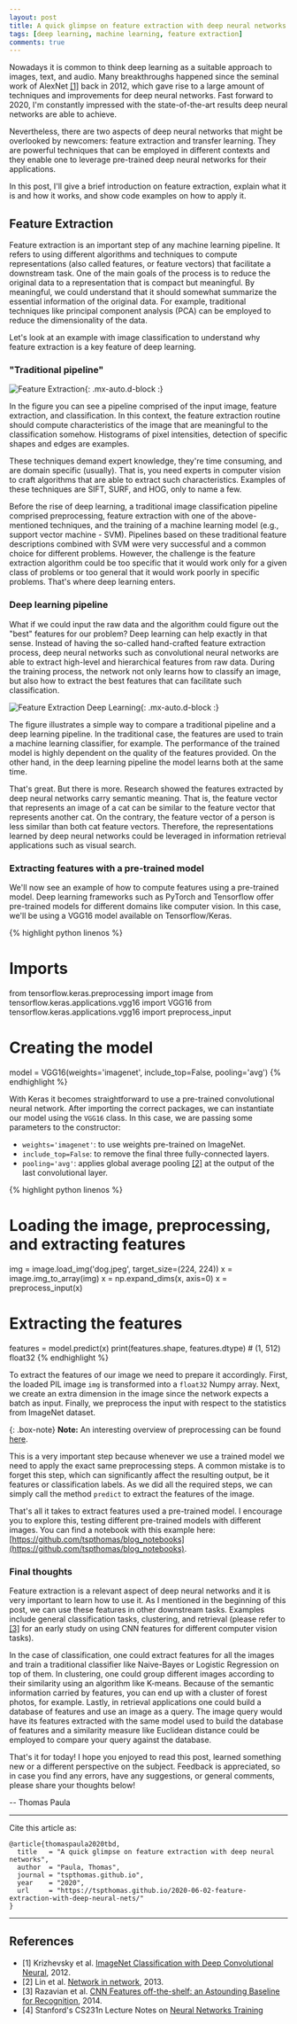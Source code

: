 ```yaml
---
layout: post
title: A quick glimpse on feature extraction with deep neural networks
tags: [deep learning, machine learning, feature extraction]
comments: true
---
```


Nowadays it is common to think deep learning as a suitable approach to images, text, and audio.
Many breakthroughs happened since the seminal work of AlexNet [[1]](#reference1) back in 2012, which gave rise to a large amount of techniques and improvements for deep neural networks.
Fast forward to 2020, I'm constantly impressed with the state-of-the-art results deep neural networks are able to achieve.

Nevertheless, there are two aspects of deep neural networks that might be overlooked by newcomers: feature extraction and transfer learning.
They are powerful techniques that can be employed in different contexts and they enable one to leverage pre-trained deep neural networks for their applications.

In this post, I'll give a brief introduction on feature extraction, explain what it is and how it works, and show code examples on how to apply it.

## Feature Extraction
Feature extraction is an important step of any machine learning pipeline.
It refers to using different algorithms and techniques to compute representations (also called features, or feature vectors) that facilitate a downstream task.
One of the main goals of the process is to reduce the original data to a representation that is compact but meaningful.
By meaningful, we could understand that it should somewhat summarize the essential information of the original data.
For example, traditional techniques like principal component analysis (PCA) can be employed to reduce the dimensionality of the data.

Let's look at an example with image classification to understand why feature extraction is a key feature of deep learning.

### "Traditional pipeline"

![Feature Extraction](/assets/img/feature_extraction.png){: .mx-auto.d-block :}

In the figure you can see a pipeline comprised of the input image, feature extraction, and classification.
In this context, the feature extraction routine should compute characteristics of the image that are meaningful to the classification somehow.
Histograms of pixel intensities, detection of specific shapes and edges are examples.

These techniques demand expert knowledge, they're time consuming, and are domain specific (usually).
That is, you need experts in computer vision to craft algorithms that are able to extract such characteristics.
Examples of these techniques are SIFT, SURF, and HOG, only to name a few.

Before the rise of deep learning, a traditional image classification pipeline comprised preprocessing, feature extraction with one of the above-mentioned techniques, and the training of a machine learning model (e.g., support vector machine - SVM).
Pipelines based on these traditional feature descriptions combined with SVM were very successful and a common choice for different problems.
However, the challenge is the feature extraction algorithm could be too specific that it would work only for a given class of problems or too general that it would work poorly in specific problems.
That's where deep learning enters.

### Deep learning pipeline
What if we could input the raw data and the algorithm could figure out the "best" features for our problem?
Deep learning can help exactly in that sense.
Instead of having the so-called hand-crafted feature extraction process, deep neural networks such as convolutional neural networks are able to extract high-level and hierarchical features from raw data.
During the training process, the network not only learns how to classify an image, but also how to extract the best features that can facilitate such classification.

![Feature Extraction Deep Learning](/assets/img/feature_extraction_2.png){: .mx-auto.d-block :}

The figure illustrates a simple way to compare a traditional pipeline and a deep learning pipeline.
In the traditional case, the features are used to train a machine learning classifier, for example.
The performance of the trained model is highly dependent on the quality of the features provided.
On the other hand, in the deep learning pipeline the model learns both at the same time.

That's great. But there is more.
Research showed the features extracted by deep neural networks carry semantic meaning.
That is, the feature vector that represents an image of a cat can be similar to the feature vector that represents another cat.
On the contrary, the feature vector of a person is less similar than both cat feature vectors.
Therefore, the representations learned by deep neural networks could be leveraged in information retrieval applications such as visual search.

### Extracting features with a pre-trained model
We'll now see an example of how to compute features using a pre-trained model.
Deep learning frameworks such as PyTorch and Tensorflow offer pre-trained models for different domains like computer vision.
In this case, we'll be using a VGG16 model available on Tensorflow/Keras.

{% highlight python linenos %}
# Imports
from tensorflow.keras.preprocessing import image
from tensorflow.keras.applications.vgg16 import VGG16
from tensorflow.keras.applications.vgg16 import preprocess_input

# Creating the model
model = VGG16(weights='imagenet', include_top=False, pooling='avg')
{% endhighlight %}

With Keras it becomes straightforward to use a pre-trained convolutional neural network.
After importing the correct packages, we can instantiate our model using the `VGG16` class.
In this case, we are passing some parameters to the constructor:
* `weights='imagenet'`: to use weights pre-trained on ImageNet.
* `include_top=False`: to remove the final three fully-connected layers.
* `pooling='avg'`: applies global average pooling [[2]](#reference2) at the output of the last convolutional layer.

{% highlight python linenos %}
# Loading the image, preprocessing, and extracting features
img = image.load_img('dog.jpeg', target_size=(224, 224))
x = image.img_to_array(img)
x = np.expand_dims(x, axis=0)
x = preprocess_input(x)

# Extracting the features
features = model.predict(x)
print(features.shape, features.dtype) # (1, 512) float32
{% endhighlight %}

To extract the features of our image we need to prepare it accordingly.
First, the loaded PIL image `img` is transformed into a `float32` Numpy array.
Next, we create an extra dimension in the image since the network expects a batch as input.
Finally, we preprocess the input with respect to the statistics from ImageNet dataset.

{: .box-note}
**Note:** An interesting overview of preprocessing can be found [here](https://cs231n.github.io/neural-networks-2/#datapre).

This is a very important step because whenever we use a trained model we need to apply the exact same preprocessing steps.
A common mistake is to forget this step, which can significantly affect the resulting output, be it features or classification labels.
As we did all the required steps, we can simply call the method `predict` to extract the features of the image.

That's all it takes to extract features used a pre-trained model.
I encourage you to explore this, testing different pre-trained models with different images.
You can find a notebook with this example here: [https://github.com/tspthomas/blog_notebooks](https://github.com/tspthomas/blog_notebooks).


### Final thoughts

Feature extraction is a relevant aspect of deep neural networks and it is very important to learn how to use it.
As I mentioned in the beginning of this post, we can use these features in other downstream tasks.
Examples include general classification tasks, clustering, and retrieval (please refer to [[3]](#reference3) for an early study on using CNN features for different computer vision tasks).

In the case of classification, one could extract features for all the images and train a traditional classifier like Naive-Bayes or Logistic Regression on top of them.
In clustering, one could group different images according to their similarity using an algorithm like K-means.
Because of the semantic information carried by features, you can end up with a cluster of forest photos, for example.
Lastly, in retrieval applications one could build a database of features and use an image as a query.
The image query would have its features extracted with the same model used to build the database of features and a similarity measure like Euclidean distance could be employed to compare your query against the database.

That's it for today!
I hope you enjoyed to read this post, learned something new or a different perspective on the subject.
Feedback is appreciated, so in case you find any errors, have any suggestions, or general comments, please share your thoughts below!

-- Thomas Paula

---
Cite this article as:
```
@article{thomaspaula2020tbd,
  title   = "A quick glimpse on feature extraction with deep neural networks",
  author  = "Paula, Thomas",
  journal = "tspthomas.github.io",
  year    = "2020",
  url     = "https://tspthomas.github.io/2020-06-02-feature-extraction-with-deep-neural-nets/"
}
```
---


## References

* <a name="reference1">[1]</a> Krizhevsky et al. [ImageNet Classification with Deep Convolutional Neural](https://papers.nips.cc/paper/4824-imagenet-classification-with-deep-convolutional-neural-networks.pdf), 2012.
* <a name="reference2">[2]</a> Lin et al. [Network in network](https://arxiv.org/abs/1312.4400), 2013.
* <a name="reference3">[3]</a> Razavian et al. [CNN Features off-the-shelf: an Astounding Baseline for Recognition](https://arxiv.org/pdf/1403.6382.pdf), 2014.
* <a name="reference4">[4]</a> Stanford's CS231n Lecture Notes on [Neural Networks Training](https://cs231n.github.io/neural-networks-2/#datapre)